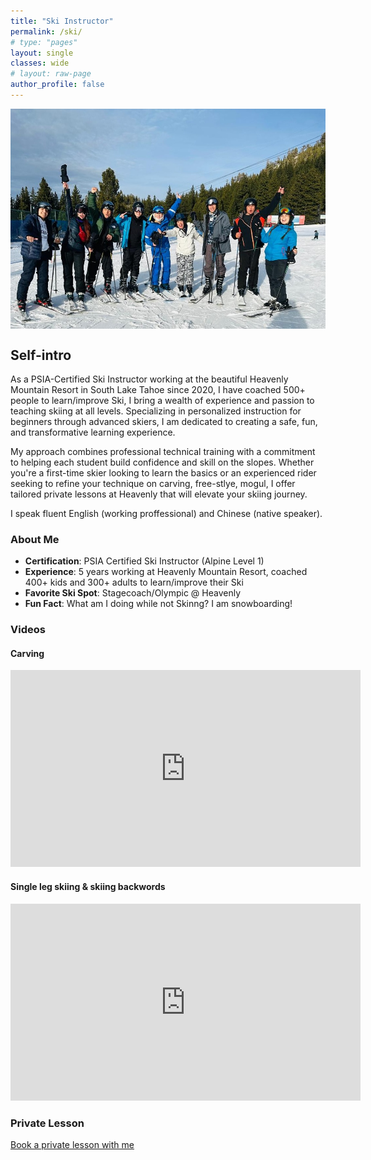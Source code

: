 ```yaml
---
title: "Ski Instructor"
permalink: /ski/
# type: "pages"
layout: single
classes: wide
# layout: raw-page
author_profile: false
---
```


<div style="display: flex; flex-wrap: wrap; gap: 16px;">
    <img src="/assets/images/Group-Lesson.jpg" alt="Group Ski Lesson" style="">
</div>

## Self-intro

As a PSIA-Certified Ski Instructor working at the beautiful Heavenly Mountain Resort in South Lake Tahoe since 2020, I have coached 500+ people to learn/improve Ski, I bring a wealth of experience and passion to teaching skiing at all levels. Specializing in personalized instruction for beginners through advanced skiers, I am dedicated to creating a safe, fun, and transformative learning experience.

My approach combines professional technical training with a commitment to helping each student build confidence and skill on the slopes. Whether you're a first-time skier looking to learn the basics or an experienced rider seeking to refine your technique on carving, free-stlye, mogul, I offer tailored private lessons at Heavenly that will elevate your skiing journey. 

I speak fluent English (working proffessional) and Chinese (native speaker).

### About Me
- **Certification**: PSIA Certified Ski Instructor (Alpine Level 1)
- **Experience**: 5 years working at Heavenly Mountain Resort, coached 400+ kids and 300+ adults to learn/improve their Ski
- **Favorite Ski Spot**: Stagecoach/Olympic @ Heavenly
- **Fun Fact**: What am I doing while not Skinng?  I am snowboarding!

### Videos
#### Carving
<iframe width="560" height="315" src="https://www.youtube.com/embed/jwbCHYmXixk?si=CdV9GltWchEPT985" title="YouTube video player" frameborder="0" allow="accelerometer; autoplay; clipboard-write; encrypted-media; gyroscope; picture-in-picture; web-share" referrerpolicy="strict-origin-when-cross-origin" allowfullscreen></iframe>

#### Single leg skiing & skiing backwords
<iframe width="560" height="315" src="https://www.youtube.com/embed/g9UhgjeaZ20?si=BKq0FLyeAIZAWLib" title="YouTube video player" frameborder="0" allow="accelerometer; autoplay; clipboard-write; encrypted-media; gyroscope; picture-in-picture; web-share" referrerpolicy="strict-origin-when-cross-origin" allowfullscreen></iframe>

### Private Lesson
<a href="https://heavenlysrs.com/private-lesson-request-form/" target="_blank">Book a private lesson with me</a>
